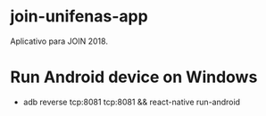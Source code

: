 # join-unifenas-app
Aplicativo para JOIN 2018.

# Run Android device on Windows
- adb reverse tcp:8081 tcp:8081 && react-native run-android